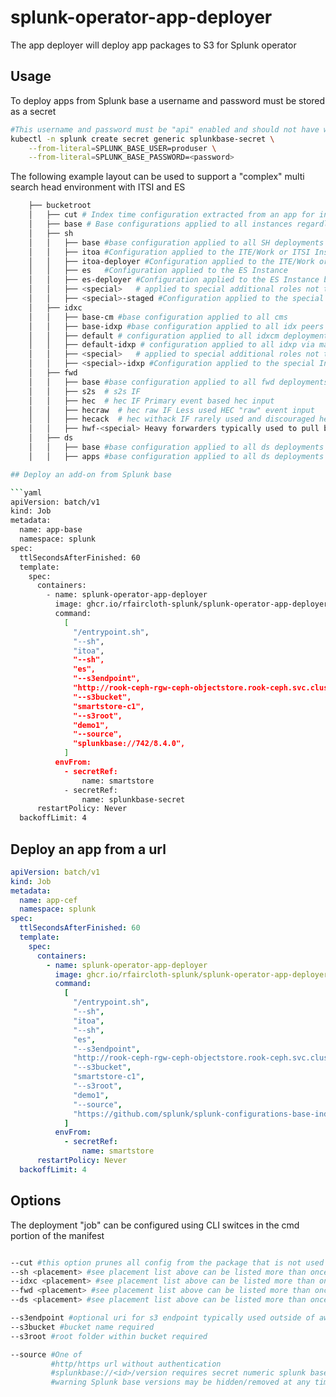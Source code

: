 # splunk-operator-app-deployer

The app deployer will deploy app packages to S3 for Splunk operator

## Usage

To deploy apps from Splunk base a username and password must be stored as a secret

```bash
#This username and password must be "api" enabled and should not have write access to any apps on Splunkbase
kubectl -n splunk create secret generic splunkbase-secret \
    --from-literal=SPLUNK_BASE_USER=produser \
    --from-literal=SPLUNK_BASE_PASSWORD=<password>
```

The following example layout can be used to support a "complex" multi search head environment with ITSI and ES

```bash
    ├── bucketroot
    │   ├── cut # Index time configuration extracted from an app for indexer and intermediate forwarder use formerly known as slim. CUT add-ons will be applied to idxc and all fwd roles except for hwf-* where full add-ons must be used.
    │   ├── base # Base configurations applied to all instances regardless of role
    │   ├── sh
    │   │   ├── base #base configuration applied to all SH deployments
    │   │   ├── itoa #Configuration applied to the ITE/Work or ITSI Instance
    │   │   ├── itoa-deployer #Configuration applied to the ITE/Work or ITSI Instance by staging on the deployer
    │   │   ├── es   #Configuration applied to the ES Instance
    │   │   ├── es-deployer #Configuration applied to the ES Instance by staging on the deployer
    │   │   ├── <special>   # applied to special additional roles not typically used
    │   │   ├── <special>-staged #Configuration applied to the special Instance by staging on the deployer
    │   ├── idxc
    │   │   ├── base-cm #base configuration applied to all cms
    │   │   ├── base-idxp #base configuration applied to all idx peers via master apps
    │   │   ├── default # configuration applied to all idxcm deployments
    │   │   ├── default-idxp # configuration applied to all idxp via master apps
    │   │   ├── <special>   # applied to special additional roles not typically used
    │   │   ├── <special>-idxp #Configuration applied to the special Instance by staging on the deployer
    │   ├── fwd
    │   │   ├── base #base configuration applied to all fwd deployments
    │   │   ├── s2s  # s2s IF
    │   │   ├── hec  # hec IF Primary event based hec input
    │   │   ├── hecraw  # hec raw IF Less used HEC "raw" event input
    │   │   ├── hecack  # hec withack IF rarely used and discouraged hec with ack input
    │   │   ├── hwf-<special> Heavy forwarders typically used to pull based inputs such as DBX and JMX
    │   ├── ds
    │   │   ├── base #base configuration applied to all ds deployments via apps
    │   │   ├── apps #base configuration applied to all ds deployments via deployment-apps

## Deploy an add-on from Splunk base

```yaml
apiVersion: batch/v1
kind: Job
metadata:
  name: app-base
  namespace: splunk
spec:
  ttlSecondsAfterFinished: 60
  template:
    spec:
      containers:
        - name: splunk-operator-app-deployer
          image: ghcr.io/rfaircloth-splunk/splunk-operator-app-deployer/container:1.1.5
          command:
            [
              "/entrypoint.sh",
              "--sh",
              "itoa",
              "--sh",
              "es",
              "--s3endpoint",
              "http://rook-ceph-rgw-ceph-objectstore.rook-ceph.svc.cluster.local",
              "--s3bucket",
              "smartstore-c1",
              "--s3root",
              "demo1",
              "--source",
              "splunkbase://742/8.4.0",
            ]
          envFrom:
            - secretRef:
                name: smartstore
            - secretRef:
                name: splunkbase-secret
      restartPolicy: Never
  backoffLimit: 4
```

## Deploy an app from a url

```yaml
apiVersion: batch/v1
kind: Job
metadata:
  name: app-cef
  namespace: splunk
spec:
  ttlSecondsAfterFinished: 60
  template:
    spec:
      containers:
        - name: splunk-operator-app-deployer
          image: ghcr.io/rfaircloth-splunk/splunk-operator-app-deployer/container:1.1.5
          command:
            [
              "/entrypoint.sh",
              "--sh",
              "itoa",
              "--sh",
              "es",
              "--s3endpoint",
              "http://rook-ceph-rgw-ceph-objectstore.rook-ceph.svc.cluster.local",
              "--s3bucket",
              "smartstore-c1",
              "--s3root",
              "demo1",
              "--source",
              "https://github.com/splunk/splunk-configurations-base-indexes/releases/download/v1.0.1/splunk_configurations_base_indexes-1.0.1.spl",
            ]
          envFrom:
            - secretRef:
                name: smartstore
      restartPolicy: Never
  backoffLimit: 4

```

## Options

The deployment "job" can be configured using CLI switces in the cmd portion of the manifest

```bash

--cut #this option prunes all config from the package that is not used in Splunk Indexing and deployes to the "cut" directory within the bucket. When using this option only --sh and --fwd hwf* arguments should be used
--sh <placement> #see placement list above can be listed more than once to select multiple locations "base" should be used alone
--idxc <placement> #see placement list above can be listed more than once to select multiple locations "base" should be used alone
--fwd <placement> #see placement list above can be listed more than once to select multiple locations "base" should be used alone
--ds <placement> #see placement list above can be listed more than once to select multiple locations "base" should be used alone

--s3endpoint #optional uri for s3 endpoint typically used outside of aws
--s3bucket #bucket name required
--s3root #root folder within bucket required

--source #One of
         #http/https url without authentication
         #splunkbase://<id>/version requires secret numeric splunk base id and public version
         #warning Splunk base versions may be hidden/removed at any time best practice is to utilize a local artifact server
```
